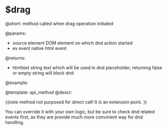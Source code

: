 $drag
=============


@short: method called when drag operation initiated
	
@params:
- source     element     DOM element on which dnd action started
- ev      event      native html event

@returns:
- htmltext     string     text which will be used in dnd placeholder, returning false or empty string will block dnd

@example:

@template:	api_method
@descr:

{{note method not purposed for direct call! It is an extension point. }}

You can override it with your own logic, but be sure to check dnd related events first, as they are provide much more convinient way for dnd handling. 



